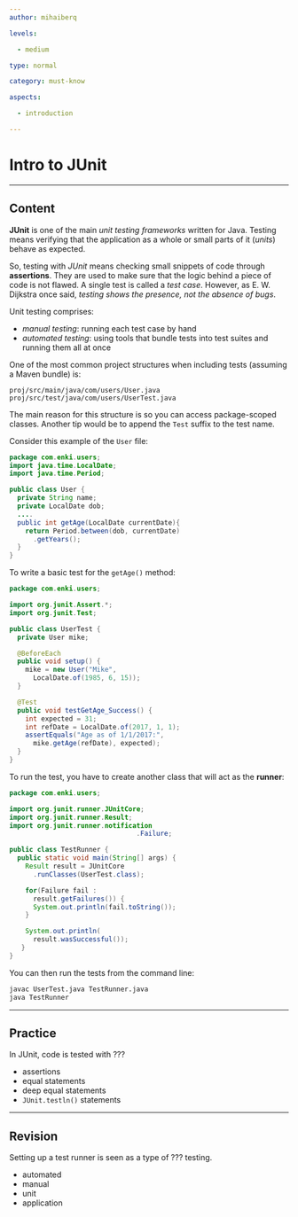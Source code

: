 ```yaml
---
author: mihaiberq

levels:

  - medium

type: normal

category: must-know

aspects:

  - introduction 

---
```


# Intro to JUnit

---
## Content

**JUnit** is one of the main *unit testing frameworks* written for Java. Testing means verifying that the application as a whole or small parts of it (*units*) behave as expected.

So, testing with *JUnit* means checking small snippets of code through **assertions**. They are used to make sure that the logic behind a piece of code is not flawed. A single test is called a *test case*. However, as E. W. Dijkstra once said, *testing shows the presence, not the absence of bugs*.

Unit testing comprises:
 - *manual testing*: running each test case by hand
 - *automated testing*: using tools that bundle tests into test suites and running them all at once

One of the most common project structures when including tests (assuming a Maven bundle) is:

```
proj/src/main/java/com/users/User.java
proj/src/test/java/com/users/UserTest.java
```

The main reason for this structure is so you can access package-scoped classes. Another tip would be to append the `Test` suffix to the test name.

Consider this example of the `User` file:

```java
package com.enki.users;
import java.time.LocalDate;
import java.time.Period;

public class User {
  private String name;
  private LocalDate dob;
  ....
  public int getAge(LocalDate currentDate){
    return Period.between(dob, currentDate)
      .getYears();
  }
}
```

To write a basic test for the `getAge()` method:

```java
package com.enki.users;

import org.junit.Assert.*;
import org.junit.Test;

public class UserTest {
  private User mike;

  @BeforeEach
  public void setup() {
    mike = new User("Mike",
      LocalDate.of(1985, 6, 15));
  }

  @Test
  public void testGetAge_Success() {
    int expected = 31;
    int refDate = LocalDate.of(2017, 1, 1);
    assertEquals("Age as of 1/1/2017:",
      mike.getAge(refDate), expected);
  }
}
```

To run the test, you have to create another class that will act as the **runner**:

```java
package com.enki.users;

import org.junit.runner.JUnitCore;
import org.junit.runner.Result;
import org.junit.runner.notification
                                .Failure;

public class TestRunner {
  public static void main(String[] args) {
    Result result = JUnitCore
      .runClasses(UserTest.class);

    for(Failure fail :
      result.getFailures()) {
      System.out.println(fail.toString());
    }

    System.out.println(
      result.wasSuccessful());
   }
}  
```

You can then run the tests from the command line:

```bash
javac UserTest.java TestRunner.java
java TestRunner
```

---
## Practice

In JUnit, code is tested with ???

* assertions
* equal statements
* deep equal statements
* `JUnit.testln()` statements

---
## Revision

Setting up a test runner is seen as a type of ??? testing.

* automated
* manual
* unit
* application
 
